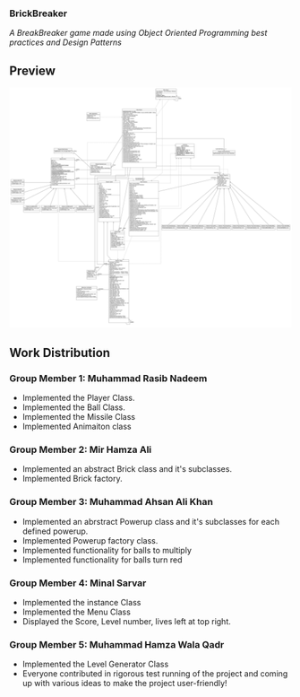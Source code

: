 ### BrickBreaker

*A BreakBreaker game made using Object Oriented Programming best practices and Design Patterns*

## Preview


![plot](https://github.com/Rasib0/BrickBreaker/blob/master/UML.jpg)

## Work Distribution

### Group Member 1: Muhammad Rasib Nadeem

- Implemented the Player Class.
- Implemented the Ball Class.
- Implemented the Missile Class
- Implemented  Animaiton class

### Group Member 2: Mir Hamza Ali

- Implemented an abstract Brick class and it's subclasses.
- Implemented Brick factory.

### Group Member 3: Muhammad Ahsan Ali Khan

- Implemented an abrstract Powerup class and it's subclasses for each defined powerup.
- Implemented Powerup factory class.
- Implemented functionality for balls to multiply
- Implemented functionality for balls turn red

### Group Member 4: Minal Sarvar

- Implemented the instance Class
- Implemented the Menu Class
- Displayed the Score, Level number, lives left at top right.

### Group Member 5: Muhammad Hamza Wala Qadr

- Implemented the Level Generator Class
- Everyone contributed in rigorous test running of the project and coming up with various ideas to make the project user-friendly!
